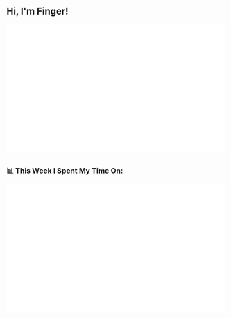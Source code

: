 <h2> Hi, I'm Finger!</h2>

<img align="right" src="https://raw.githubusercontent.com/spianmo/github-stats/master/generated/overview.svg#gh-light-mode-only">

<!-- <img align="right" height="160em" src="https://github-readme-stats-eight-theta.vercel.app/api/top-langs/?username=spianmo&layout=compact&langs_count=8&theme=algolia"/>	 -->
	
```go
package main

type Me struct {
	Name   string
	Job    string
	Code   string
	Skills string
}

func main() {
	me := &Me{
		Name:   "Finger",
		Job:    "Client-side Engineer",
		Code:   "Java and C++ and Others",
		Skills: "Android Security NLP ^o^",
	}
	_ = me
}
```


<h3>📊 This Week I Spent My Time On:</h3>
<img align='right' src="https://raw.githubusercontent.com/spianmo/github-stats/master/generated/languages.svg#gh-light-mode-only">

<!--START_SECTION:waka-->

```txt
Kotlin                 18 hrs 45 mins  █████████████▓░░░░░░░░░░░   55.07 %
C++                    4 hrs 14 mins   ███░░░░░░░░░░░░░░░░░░░░░░   12.45 %
Java                   2 hrs 59 mins   ██▒░░░░░░░░░░░░░░░░░░░░░░   08.78 %
ObjectiveC             2 hrs 6 mins    █▓░░░░░░░░░░░░░░░░░░░░░░░   06.17 %
CMake                  2 hrs 5 mins    █▓░░░░░░░░░░░░░░░░░░░░░░░   06.16 %
```

<!--END_SECTION:waka-->
